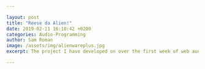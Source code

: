 ```yaml
---

layout: post
title: "Reese da Alien!"
date: 2019-02-11 16:10:42 +0200
categories: Audio-Programming
author: Sam Roman
image: /assets/img/alienwareplus.jpg
excerpt: The project I have developed on over the first week of web audio based programing is called Reese da Alien - a web based synth of sorts with mouse functionality. The idea is that the program presents a relatively novel way of producing a reese, by the user moving around the mouse on the the page to find different sweet spots as they affect the pitch and amplitude of two oscillators with the movements. The persona of the application came after early in development I likened the sounds to an alien talking – I felt it a fitting title for the weird, abrasive sounds that the program creates.

---
```

